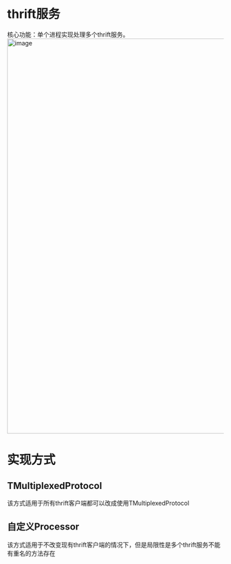 # thrift服务
核心功能：单个进程实现处理多个thrift服务。
<img width="919" alt="image" src="https://github.com/JonnyJiang123/thrift-server/assets/56102991/63775b70-fd55-401b-aa66-6d294598cbd5">


# 实现方式
## TMultiplexedProtocol
该方式适用于所有thrift客户端都可以改成使用TMultiplexedProtocol
## 自定义Processor
该方式适用于不改变现有thrift客户端的情况下，但是局限性是多个thrift服务不能有重名的方法存在
